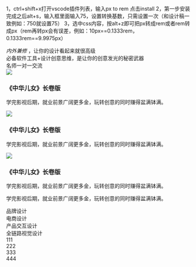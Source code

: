 1，ctrl+shift+x打开vscode插件列表，输入px to rem 点击install
2，第一步安装完成之后alt+s，输入框里面输入75，设置转换基数，只需设置一次（和设计稿一致例如：750就设置75）
3，选中css内容，按alt+z即可把px转成rem或者rem转成px（rem再转px会有误差，例如：10px==0.1333rem，0.1333rem==9.9975px）

<!-- 
页面布局
em:默认红色
section-bg-white：白色
 -->
<div class="section section-bg-white">
    <div class="section-title">
        <em>内外兼修</em> ，让你的设计看起来就很高级
    </div>
    <div class="section-describe">
        必备软件工具+设计创意思维，是让你的创意发光的秘密武器
    </div>
    <div class="container">
    <!-- 写内容 -->
    </div>
</div>

<!-- 
参数：
slidesPerView:每屏显示swiper-slide个数
slidesPerGroup:每次滚动swiper-slide个数
spaceBetween:每个swiper-slide间距
autoplay:播放速度
loop:是否循环播放 -->

<div class="swiper-container" slidesPerView='3' slidesPerGroup='3' spaceBetween='15' autoplay='3000' loop='true'>
    <div class="swiper-wrapper">
        <div class="swiper-slide"></div>
        <div class="swiper-slide"></div>
        <div class="swiper-slide"></div>
        <div class="swiper-slide"></div>
    </div>
    <div class="swiper-button-prev"></div>
    <div class="swiper-button-next"></div>
    <div class="swiper-pagination"></div>
</div>

<!-- 按钮 -->
<div class="section-btn">
    <a class="btn doyoo-btn">名师一对一交流</a>
</div>

<!-- 
常用组件示例一
文字在图片下面

 -->
<div class="section-list">
    <div class="section-item">
        <img class="section-cover" src="/assets/images/ysqn/项目1.jpg">
        <div class="section-txt">
            <h3>《中华儿女》长卷版</h3>
            <p>学完影视后期，就业前景广阔更多金，玩转创意的同时赚得盆满钵满。</p>
        </div>
    </div>
</div>
<!-- 
常用组件示例二
文字绝对定位在图片上面
 -->
<div class="section-list">
    <div class="section-item">
        <img class="section-cover" src="/assets/images/ysqn/项目1.jpg">
        <div class="section-txt section-abs">
            <h3>《中华儿女》长卷版</h3>
            <p>学完影视后期，就业前景广阔更多金，玩转创意的同时赚得盆满钵满。</p>
        </div>
    </div>
</div>
<!-- 
常用组件示例三 
默认显示标题h3，鼠标移上去显示section-default-hidden内容
-->
<div class="section-list">
    <div class="section-item">
        <img class="section-cover" src="/assets/images/ysqn/项目1.jpg">
        <div class="section-txt section-abs section-part">
            <h3>《中华儿女》长卷版</h3>
            <div class="section-default-hidden">
                <p>学完影视后期，就业前景广阔更多金，玩转创意的同时赚得盆满钵满。</p>
                <p>学完影视后期，就业前景广阔更多金，玩转创意的同时赚得盆满钵满。</p>
            </div>
        </div>
    </div>
</div>

<!-- tab切换示例
section-nav-btn：添加按钮按钮，如果导航不是按钮去掉section-nav-btn
 -->
<div class="section-nav-tab">
    <div class="section-nav-item section-nav-btn section-nav-active">品牌设计</div>
    <div class="section-nav-item section-nav-btn">电商设计</div>
    <div class="section-nav-item section-nav-btn">产品交互设计</div>
    <div class="section-nav-item section-nav-btn">全链路视觉设计</div>
</div>
<div class="section-tab-list">
    <div class="section-tab-col">111</div>
    <div class="section-tab-col">222</div>
    <div class="section-tab-col">333</div>
    <div class="section-tab-col">444</div>
</div>

<!-- 基本样式 -->
<link rel="stylesheet" href="/assets/js/plugs/vide7.4.1/css/video-js.min.css">
<link rel="stylesheet" href="/assets/js/plugs/picViewer/picViewer.css">
<link rel="stylesheet" href="/assets/js/plugs/swiper/swiper.min.css">
<!-- 基本脚本 -->
<script src="/assets/js/libs/jquery.min.js"></script>
<script src="/assets/js/plugs/vide7.4.1/js/video.js"></script>
<script src="/assets/js/plugs/picViewer/picViewer.js"></script>
<script src="/assets/js/plugs/swiper/swiper.js"></script>
<script src="/layer-v3.1.1/layer/layer.js"></script>
<script src="/assets/js/global/common.js"></script>
<script src="http://op.jiain.net/20002985/10085553.js"></script>





<!-- slideClass : 'my-slide', -->
